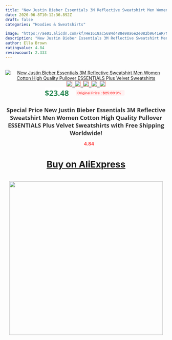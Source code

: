 ```yaml
---
title: "New Justin Bieber Essentials 3M Reflective Sweatshirt Men Women Cotton High Quality Pullover ESSENTIALS Plus Velvet Sweatshirts"
date: 2020-06-8T10:12:36.892Z
draft: false
categories: "Hoodies & Sweatshirts"

image: "https://ae01.alicdn.com/kf/He1618ac5684d488e98a6e2e082b9641eR/New-Justin-Bieber-Essentials-3M-Reflective-Sweatshirt-Men-Women-Cotton-High-Quality-Pullover-ESSENTIALS-Plus-Velvet.jpg"
description: "New Justin Bieber Essentials 3M Reflective Sweatshirt Men Women Cotton High Quality Pullover ESSENTIALS Plus Velvet Sweatshirts"
author: Ella Brown
ratingvalue: 4.84
reviewcount: 2.333
---
```

<br>
<div style="text-align: center;">
<a href="https://s.click.aliexpress.com/e/_AoNWiv" target="_blank" rel="nofollow noopener noreferrer"><img alt="New Justin Bieber Essentials 3M Reflective Sweatshirt Men Women Cotton High Quality Pullover ESSENTIALS Plus Velvet Sweatshirts" class="magnifier-image" src="https://ae01.alicdn.com/kf/He1618ac5684d488e98a6e2e082b9641eR/New-Justin-Bieber-Essentials-3M-Reflective-Sweatshirt-Men-Women-Cotton-High-Quality-Pullover-ESSENTIALS-Plus-Velvet.jpg_640x640.jpg">
<br>
<img style="border:1px solid salmon" src="https://ae01.alicdn.com/kf/He1618ac5684d488e98a6e2e082b9641eR/New-Justin-Bieber-Essentials-3M-Reflective-Sweatshirt-Men-Women-Cotton-High-Quality-Pullover-ESSENTIALS-Plus-Velvet.jpg_120x120.jpg">&nbsp;&nbsp;<img style="border:1px solid salmon" src="https://ae01.alicdn.com/kf/Heefaff93090f46ceb0eb240c26fe5d2f3/New-Justin-Bieber-Essentials-3M-Reflective-Sweatshirt-Men-Women-Cotton-High-Quality-Pullover-ESSENTIALS-Plus-Velvet.jpg_120x120.jpg">&nbsp;&nbsp;<img style="border:1px solid salmon" src="https://ae01.alicdn.com/kf/H10487da9a54242d2b0feaeeec6fb46d2l/New-Justin-Bieber-Essentials-3M-Reflective-Sweatshirt-Men-Women-Cotton-High-Quality-Pullover-ESSENTIALS-Plus-Velvet.jpg_120x120.jpg">&nbsp;&nbsp;<img style="border:1px solid salmon" src="_120x120.jpg">&nbsp;&nbsp;<img style="border:1px solid salmon" src="https://ae01.alicdn.com/kf/H1ee8a5f9444f499b864e06a886e290c5E/New-Justin-Bieber-Essentials-3M-Reflective-Sweatshirt-Men-Women-Cotton-High-Quality-Pullover-ESSENTIALS-Plus-Velvet.jpg_120x120.jpg"></a></div><br0>
<div style="text-align: center;"><span style="background-color: white; border: 0px; box-sizing: border-box; color: seagreen; display: inline-block; font-family: &quot;open sans&quot; , &quot;arial&quot; , &quot;helvetica&quot; , sans-serif , &quot;heiti&quot;; font-size: 24px; font-stretch: inherit; font-weight: 700; line-height: inherit; margin: 0px 10px 0px 0px; padding: 0px; vertical-align: middle;">$23.48 </span>
<span style="background: rgb(255 , 241 , 241); border-radius: 3px; border: 0px; box-sizing: border-box; color: #ff4747; display: inline-block; font-family: inherit; font-size: 12px; font-stretch: inherit; font-style: inherit; font-variant: inherit; font-weight: 600; line-height: inherit; margin: 0px; padding: 2px 5px; transform: scale(0.9); vertical-align: middle;">Original Price : <b style="text-decoration: line-through;">$25.80 </b> 9%&nbsp;&nbsp;</span></div>
<h1 style="color: #333333; display: inline-block; font-family: &quot;open sans&quot; , &quot;arial&quot; , &quot;helvetica&quot; , sans-serif , &quot;heiti&quot;; font-size: 18px; font-stretch: inherit; font-weight: 700; text-align: center;">Special Price New Justin Bieber Essentials 3M Reflective Sweatshirt Men Women Cotton High Quality Pullover ESSENTIALS Plus Velvet Sweatshirts with Free Shipping Worldwide!</h1>
<div style="color: #ff4747; text-align: center;">
<img src="https://4.bp.blogspot.com/-M0ZcTcb-5uY/XleCXlxnR4I/AAAAAAAAAEc/OrjgMkXV1oMQFaCRZj5HQwOCBcu3w1FegCPcBGAYYCw/s1600/star.png" style="height: 15px;">&nbsp;<b>4.84</b></div>
<div class="button_cont" align="center"><a class="buynow_a" href="https://s.click.aliexpress.com/e/_AoNWiv" target="_blank" rel="nofollow noopener noreferrer"><H1>Buy on AliExpress</H1></a></div><br>
<div class="separator" style="clear: both; text-align: center;">
<img src="https://lh3.googleusercontent.com/-pTy5HemUv9M/XlePHvY0dAI/AAAAAAAAAE4/0nX5iRUoIWY8eMW9Dpxeirr157OZliDIgCLcBGAsYHQ/s1600/badge.gif" width="480">
</div>
